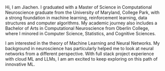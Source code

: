 Hi, I am Jiachen. I graduated with a Master of Science in Computational Neuroscience graduate from the University of Maryland, College Park, with a strong foundation in machine learning, reinforcement learning, data structures and computer algorithms. My academic journey also includes a Bachelor of Arts in Computational Neuroscience from Oberlin College, where I minored in Computer Science, Statistics, and Cognitive Sciences.

I am interested in the theory of Machine Learning and Neural Networks. My background in neuroscience has particularly helped me to look at neural networks from a different perspective. With full stack project experience with cloud ML and LLMs, I am am excited to keep exploring on this path of innovative ML.
